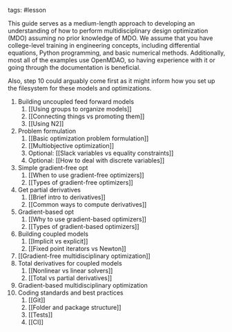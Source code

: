 tags: #lesson


This guide serves as a medium-length approach to developing an understanding of how to perform multidisciplinary design optimization (MDO) assuming no prior knowledge of MDO.
We assume that you have college-level training in engineering concepts, including differential equations, Python programming, and basic numerical methods.
Additionally, most all of the examples use OpenMDAO, so having experience with it or going through the documentation is beneficial.

Also, step 10 could arguably come first as it might inform how you set up the filesystem for these models and optimizations.


1) Building uncoupled feed forward models
	1) [[Using groups to organize models]]
	2) [[Connecting things vs promoting them]]
	3) [[Using N2]]
2) Problem formulation
	1) [[Basic optimization problem formulation]]
	2) [[Multiobjective optimization]]
	3) Optional: [[Slack variables vs equality constraints]]
	4) Optional: [[How to deal with discrete variables]]
3) Simple gradient-free opt
	1) [[When to use gradient-free optimizers]]
	2) [[Types of gradient-free optimizers]]
4) Get partial derivatives
	1) [[Brief intro to derivatives]]
	2) [[Common ways to compute derivatives]]
6) Gradient-based opt
	1) [[Why to use gradient-based optimizers]]
	2) [[Types of gradient-based optimizers]]
7) Building coupled models
	1) [[Implicit vs explicit]]
	2) [[Fixed point iterators vs Newton]]
8) [[Gradient-free multidisciplinary optimization]]
9) Total derivatives for coupled models
	1) [[Nonlinear vs linear solvers]]
	2) [[Total vs partial derivatives]]
10) Gradient-based multidisciplinary optimization
11) Coding standards and best practices
	1) [[Git]]
	2) [[Folder and package structure]]
	3) [[Tests]]
	4) [[CI]]